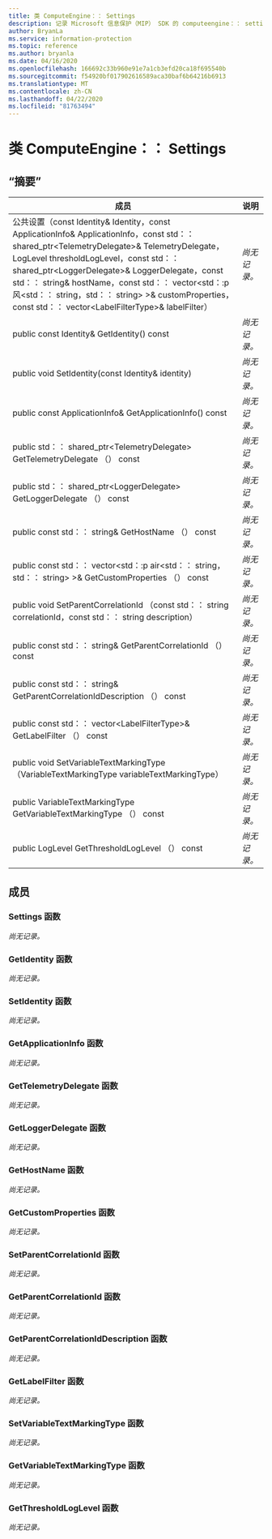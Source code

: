 ```yaml
---
title: 类 ComputeEngine：： Settings
description: 记录 Microsoft 信息保护（MIP） SDK 的 computeengine：： settings 类。
author: BryanLa
ms.service: information-protection
ms.topic: reference
ms.author: bryanla
ms.date: 04/16/2020
ms.openlocfilehash: 166692c33b960e91e7a1cb3efd20ca18f695540b
ms.sourcegitcommit: f54920bf017902616589aca30baf6b64216b6913
ms.translationtype: MT
ms.contentlocale: zh-CN
ms.lasthandoff: 04/22/2020
ms.locfileid: "81763494"
---
```

# <a name="class-computeenginesettings"></a>类 ComputeEngine：： Settings 
  
## <a name="summary"></a>“摘要”
 成员                        | 说明                                
--------------------------------|---------------------------------------------
公共设置（const Identity& Identity，const ApplicationInfo& ApplicationInfo，const std：： shared_ptr\<TelemetryDelegate\>& TelemetryDelegate，LogLevel thresholdLogLevel，const std：： shared_ptr\<LoggerDelegate\>& LoggerDelegate，const std：： string& hostName，const std：： vector\<std：:p 风\<std：： string，std：： string\> \>& customProperties，const std：： vector\<LabelFilterType\>& labelFilter）  | _尚无记录。_
public const Identity& GetIdentity() const  | _尚无记录。_
public void SetIdentity(const Identity& identity)  | _尚无记录。_
public const ApplicationInfo& GetApplicationInfo() const  | _尚无记录。_
public std：： shared_ptr\<TelemetryDelegate\> GetTelemetryDelegate （） const  | _尚无记录。_
public std：： shared_ptr\<LoggerDelegate\> GetLoggerDelegate （） const  | _尚无记录。_
public const std：： string& GetHostName （） const  | _尚无记录。_
public const std：： vector\<std：:p air\<std：： string，std：： string\> \>& GetCustomProperties （） const  | _尚无记录。_
public void SetParentCorrelationId （const std：： string correlationId，const std：： string description）  | _尚无记录。_
public const std：： string& GetParentCorrelationId （） const  | _尚无记录。_
public const std：： string& GetParentCorrelationIdDescription （） const  | _尚无记录。_
public const std：： vector\<LabelFilterType\>& GetLabelFilter （） const  | _尚无记录。_
public void SetVariableTextMarkingType （VariableTextMarkingType variableTextMarkingType）  | _尚无记录。_
public VariableTextMarkingType GetVariableTextMarkingType （） const  | _尚无记录。_
public LogLevel GetThresholdLogLevel （） const  | _尚无记录。_
  
## <a name="members"></a>成员
  
### <a name="settings-function"></a>Settings 函数
_尚无记录。_

  
### <a name="getidentity-function"></a>GetIdentity 函数
_尚无记录。_

  
### <a name="setidentity-function"></a>SetIdentity 函数
_尚无记录。_

  
### <a name="getapplicationinfo-function"></a>GetApplicationInfo 函数
_尚无记录。_

  
### <a name="gettelemetrydelegate-function"></a>GetTelemetryDelegate 函数
_尚无记录。_

  
### <a name="getloggerdelegate-function"></a>GetLoggerDelegate 函数
_尚无记录。_

  
### <a name="gethostname-function"></a>GetHostName 函数
_尚无记录。_

  
### <a name="getcustomproperties-function"></a>GetCustomProperties 函数
_尚无记录。_

  
### <a name="setparentcorrelationid-function"></a>SetParentCorrelationId 函数
_尚无记录。_

  
### <a name="getparentcorrelationid-function"></a>GetParentCorrelationId 函数
_尚无记录。_

  
### <a name="getparentcorrelationiddescription-function"></a>GetParentCorrelationIdDescription 函数
_尚无记录。_

  
### <a name="getlabelfilter-function"></a>GetLabelFilter 函数
_尚无记录。_

  
### <a name="setvariabletextmarkingtype-function"></a>SetVariableTextMarkingType 函数
_尚无记录。_

  
### <a name="getvariabletextmarkingtype-function"></a>GetVariableTextMarkingType 函数
_尚无记录。_

  
### <a name="getthresholdloglevel-function"></a>GetThresholdLogLevel 函数
_尚无记录。_
